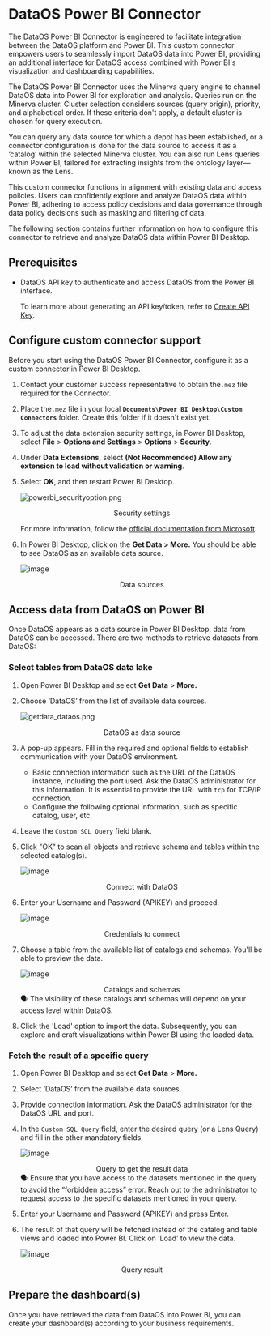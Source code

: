 # DataOS Power BI Connector

The DataOS Power BI Connector is engineered to facilitate integration between the DataOS platform and Power BI. This custom connector empowers users to seamlessly import DataOS data into Power BI, providing an additional interface for DataOS access combined with Power BI's visualization and dashboarding capabilities.

The DataOS Power BI Connector uses the Minerva query engine to channel DataOS data into Power BI for exploration and analysis. Queries run on the Minerva cluster. Cluster selection considers sources (query origin), priority, and alphabetical order. If these criteria don't apply, a default cluster is chosen for query execution.

You can query any data source for which a depot has been established, or a connector configuration is done for the data source to access it as a ‘catalog’ within the selected Minerva cluster. You can also run Lens queries within Power BI, tailored for extracting insights from the ontology layer—known as the Lens.

This custom connector functions in alignment with existing data and access policies. Users can confidently explore and analyze DataOS data within Power BI, adhering to access policy decisions and data governance through data policy decisions such as masking and filtering of data.

The following section contains further information on how to configure this connector to retrieve and analyze DataOS data within Power BI Desktop.

## Prerequisites

- DataOS API key to authenticate and access DataOS from the Power BI interface.
    
    To learn more about generating an API key/token, refer to [Create API Key](https://dataos.info/interfaces/create_token/).
    

## Configure custom connector support

Before you start using the DataOS Power BI Connector, configure it as a custom connector in Power BI Desktop.

1. Contact your customer success representative to obtain the`.mez` file required for the Connector.
2. Place the`.mez` file in your local **`Documents\Power BI Desktop\Custom Connectors`** folder. Create this folder if it doesn't exist yet.
3. To adjust the data extension security settings, in Power BI Desktop, select **File** > **Options and Settings** > **Options** > **Security**.
4. Under **Data Extensions**, select **(Not Recommended) Allow any extension to load without validation or warning**.
5. Select **OK**, and then restart Power BI Desktop.
    
    ![powerbi_securityoption.png](powerbi_custom_connector/powerbi_securityoption.png)
    <figcaption align = "center"> Security settings </figcaption>
    
    For more information, follow the [official documentation from Microsoft](https://learn.microsoft.com/en-us/power-bi/connect-data/desktop-connector-extensibility).
    
6. In Power BI Desktop, click on the **Get Data > More.** You should be able to see DataOS as an available data source.
    
    ![image](powerbi_custom_connector/getdata_dataos_option.png)
    <figcaption align = "center"> Data sources </figcaption>
    

## **Access data from DataOS on Power BI**

Once DataOS appears as a data source in Power BI Desktop, data from DataOS can be accessed. There are two methods to retrieve datasets from DataOS:

### **Select tables from DataOS data lake**

1. Open Power BI Desktop and select **Get Data** > **More.**
2. Choose ‘DataOS’ from the list of available data sources. 
    
    ![getdata_dataos.png](powerbi_custom_connector/getdata_dataos.png)
    <figcaption align = "center"> DataOS as data source </figcaption>
    
3. A pop-up appears. Fill in the required and optional fields to establish communication with your DataOS environment. 
    - Basic connection information such as the URL of the DataOS instance, including the port used. Ask the DataOS administrator for this information. It is essential to provide the URL with `tcp` for TCP/IP connection.
    - Configure the following optional information, such as specific catalog, user, etc.
4. Leave the `Custom SQL Query` field blank.
5. Click "OK" to scan all objects and retrieve schema and tables within the selected catalog(s).
    
    ![image](powerbi_custom_connector/connection_details.png)
    <figcaption align = "center"> Connect with DataOS </figcaption>
    
6. Enter your Username and Password (APIKEY) and proceed.
    
    ![image](powerbi_custom_connector/username.png)
    <figcaption align = "center">Credentials to connect  </figcaption>
    
7. Choose a table from the available list of catalogs and schemas. You'll be able to preview the data. 
    
    ![image](powerbi_custom_connector/catalogs.png)
    <figcaption align = "center"> Catalogs and schemas </figcaption>
    
    <aside class="callout">
    🗣 The visibility of these catalogs and schemas will depend on your access level within DataOS.
    
    </aside>
    
8. Click the 'Load' option to import the data. Subsequently, you can explore and craft visualizations within Power BI using the loaded data.

### **Fetch the result of a specific query**

1. Open Power BI Desktop and select **Get Data** > **More.**
2. Select ‘DataOS’ from the available data sources.
3. Provide connection information. Ask the DataOS administrator for the DataOS URL and port.
4. In the `Custom SQL Query` field, enter the desired query (or a Lens Query) and fill in the other mandatory fields.
    
    ![image](powerbi_custom_connector/custom_query.png)
    <figcaption align = "center">Query to get the result data  </figcaption>
    
    <aside class="callout">
    🗣 Ensure that you have access to the datasets mentioned in the query to avoid the “forbidden access” error. Reach out to the administrator to request access to the specific datasets mentioned in your query.
    
    </aside>
    
5. Enter your Username and Password (APIKEY) and press Enter.
6. The result of that query will be fetched instead of the catalog and table views and loaded into Power BI. Click on ‘Load’ to view the data.
    
    ![image](powerbi_custom_connector/query_result.png)
    <figcaption align = "center"> Query result </figcaption>
    

## Prepare the dashboard(s)

Once you have retrieved the data from DataOS into Power BI, you can create your dashboard(s) according to your business requirements.